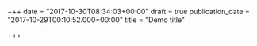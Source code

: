 +++
date = "2017-10-30T08:34:03+00:00"
draft = true
publication_date = "2017-10-29T00:10:52.000+00:00"
title = "Demo title"

+++

